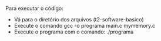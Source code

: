 Para executar o código:

- Vá para o diretório dos arquivos (t2-software-basico)
- Execute o comando gcc -o programa main.c mymemory.c
- Execute o programa com o comando: ./programa
